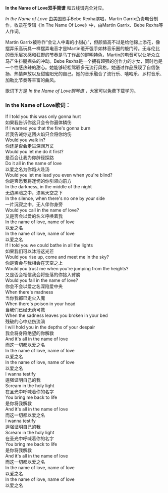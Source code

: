

**In the Name of Love双手简谱** 和五线谱完全对应。

_In the Name of Love_ 由美国歌手Bebe Rexha演唱，Martin Garrix负责电音制作，收录在专辑《In The Name
Of Love》中，由Martin Garrix、Bebe Rexha等人作词。

Martin
Garrix被称作“会让人中毒的小甜心”，但颜值高不过是给他锦上添花，像摆弄乐高玩具一样摆弄电音才是Martin砸开强手如林音乐圈的敲门砖。无与伦比的音乐层次感和狂野的节奏是马丁作品的鲜明特色，Martin的电音可以让听众立马产生抖腿摇头的冲动。Bebe
Rexha是一个拥有超强的创作力的才女，同时也是一个性感热辣的甜心。她能够轻松驾驭多元流行风格，她通过作品展现了自信张扬、热情奔放以及甜蜜阳光的自己。她的音乐融合了流行乐、嘻哈乐、乡村音乐、加勒比节奏等丰富的曲风。

歌词下方是 _In the Name of Love钢琴谱_ ，大家可以免费下载学习。

### In the Name of Love歌词：

If I told you this was only gonna hurt  
如果我告诉你这只会令你遍体鳞伤  
If I warned you that the fire's gonna burn  
若我告诫你这团火焰只会将你灼伤  
Would you walk in?  
你还是否会走进深渊万丈  
Would you let me do it first?  
是否会让我为你辟径探路  
Do it all in the name of love  
以爱之名为你蹈火赴汤  
Would you let me lead you even when you're blind?  
你是否愿我将迷惘的你引领向前方  
In the darkness, in the middle of the night  
无边黑暗之中，漆黑天空之下  
In the silence, when there's no one by your side  
一片沉寂之中，无人伴你身旁  
Would you call in the name of love?  
又是否会以爱的名义呼唤着我  
In the name of love, name of love  
以爱之名  
In the name of love, name of love  
以爱之名  
If I told you we could bathe in all the lights  
如果我们可以沐浴这光芒  
Would you rise up, come and meet me in the sky?  
你是否会与我相会在天空之上  
Would you trust me when you're jumping from the heights?  
又是否会相信我会将坠落的你接入臂膀  
Would you fall in the name of love?  
你会不会以爱之名深陷爱中央  
When there's madness  
当你我都已走火入魔  
When there's poison in your head  
当我们已经无药可救  
When the sadness leaves you broken in your bed  
残破的心中悲伤流淌  
I will hold you in the depths of your despair  
我会将身陷绝望的你解救  
And it's all in the name of love  
而这一切都以爱之名  
In the name of love, name of love  
以爱之名  
In the name of love, name of love  
以爱之名  
I wanna testify  
逞强证明自己的我  
Scream in the holy light  
在圣光中呼喊着你的名字  
You bring me back to life  
是你将我解救  
And it's all in the name of love  
而这一切都以爱之名  
I wanna testify  
逞强证明自己的我  
Scream in the holy light  
在圣光中呼喊着你的名字  
You bring me back to life  
是你将我解救  
And it's all in the name of love  
而这一切都以爱之名  
In the name of love, name of love  
以爱之名  
In the name of love, name of love  
以爱之名


